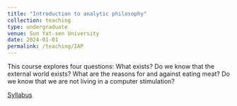 ```yaml
---
title: "Introduction to analytic philosophy"
collection: teaching
type: undergraduate
venue: Sun Yat-sen University
date: 2024-01-01
permalink: /teaching/IAP
---
```

This course explores four questions: What exists? Do we know that the external world exists? What are the reasons for and against eating meat? Do we know that we are not living in a computer stimulation?

[Syllabus](..\assets\IAP_Fall2024.pdf)
